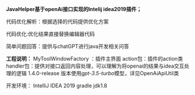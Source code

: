 **JavaHelper基于openAi接口实现的Intelij idea2019插件；**

代码优化解析：根据选择的代码提供优化方案

代码优化:优化结果直接替换编辑器代码

简单问题回答：提供与chatGPT进行java开发相关问答

**工程说明：**
MyToolWindowFactory ：插件主界面
action包：插件的action类
handler包：提供对接口返回内容处理，可以理解为将openai的结果与idea交互处理的逻辑
1.4.0-release 版本使用*gpt-3.5-turbo*模型，详见OpenAiApiUtil类

开发环境：
IntelliJ IDEA 2019
gradle
jdk1.8